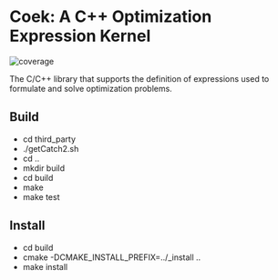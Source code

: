 # Coek: A C++ Optimization Expression Kernel

![coverage](https://gitlab.com/coopr/coek/badges/master/coverage.svg)


The C/C++ library that supports the definition of expressions used to formulate and solve optimization problems.

## Build

* cd third\_party
* ./getCatch2.sh
* cd ..
* mkdir build
* cd build
* make
* make test

## Install

* cd build
* cmake -DCMAKE\_INSTALL\_PREFIX=../\_install ..
* make install

